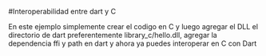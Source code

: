 #Interoperabilidad entre dart y C

En este ejemplo simplemente crear el codigo en C y luego agregar el DLL el directorio de dart preferentemente library_c/hello.dll, agregar la dependencia ffi y path en dart y ahora ya puedes interoperar en C con Dart
